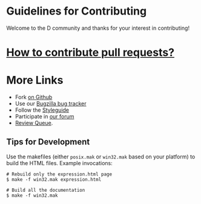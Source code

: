 Guidelines for Contributing
===========================

Welcome to the D community and thanks for your interest in contributing!

# [How to contribute pull requests?](http://wiki.dlang.org/Pull_Requests)

# More Links

* Fork [on Github](https://github.com/D-Programming-Language/dlang.org)
* Use our [Bugzilla bug tracker](http://d.puremagic.com/issues/)
* Follow the [Styleguide](http://dlang.org/dstyle.html)
* Participate in [our forum](http://forum.dlang.org/)
* [Review Queue](http://wiki.dlang.org/Review_Queue).


Tips for Development
--------------------

Use the makefiles (either `posix.mak` or `win32.mak` based on your platform) to
build the HTML files. Example invocations:

    # Rebuild only the expression.html page
    $ make -f win32.mak expression.html

    # Build all the documentation
    $ make -f win32.mak
